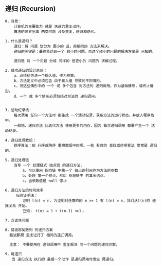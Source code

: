## 递归 (Recursion)
    0，背景：
        计算机的主要能力 就是 快速的重复动作。
        算法的世界里面 两类问题 涉及重复，递归和迭代。

    1，什么是递归？
        递归：将 问题 划分为 更小的 且，用相同的 方法来解决。
        递归的关键是：最终能达到一个 较小的问题，而这个较小的问题的解决方案是 已知的。

        递归是 将 一个问题 分成 同样的 但更小的 问题的 求解过程。

    2，成功递归的设计原则：
        a，必须给方法一个输入值，作为参数。
        b，方法定义中必须包含 由于输入值 导致的不同情形。
        c，而这些情形中的 一个 或 多个包含 对方法的 递归调用，作为基础情形，或终止情形。
        d，一个 或 多个情形必须包括对方法的 递归调用。


    3，活动纪录栈：
        每次调用 任何一个方法时 都生成 一个活动纪录，获取方法的运行状态，并放入程序栈中。
        一般地，递归方法 比迭代方法 使用更多的内存，因为 每次递归调用 都要产生一个 活动纪录。

    4，递归处理数组：
        排序算法：按 升序或降序 重排数组中的项。一些 有效的 查找或排序算法 常常是 递归的。

    5，递归处理链
        当写 一个 处理链式 结点链 的递归方法，
            a，可以使用 指向链 中第一个 结点的引用作为方法的参数
            b，处理 第一个结点，然后 处理链中 的其余结点。
            c，当参数值是 null 停止

    6，递归方法的时间效率
         归纳证明法：
            证明 t(n) = n. 为证明对任意的的 n >= 1 有 t(n) = n，我们从t(n)的 递推关系 开始。
            已知： t(n) = 1 + t(n-1) n>1；

    7，汉诺塔问题

    8，斐波那契数列 的递归方案
      斐波那契 重复进行了 相同的递归调用。

      注意： 不要使用在 递归调用中 重复解决 同一个问题的递归方案。

    9，尾递归
       当 递归方法 执行的 最后一个动作 是递归调用时发生 尾递归。
















